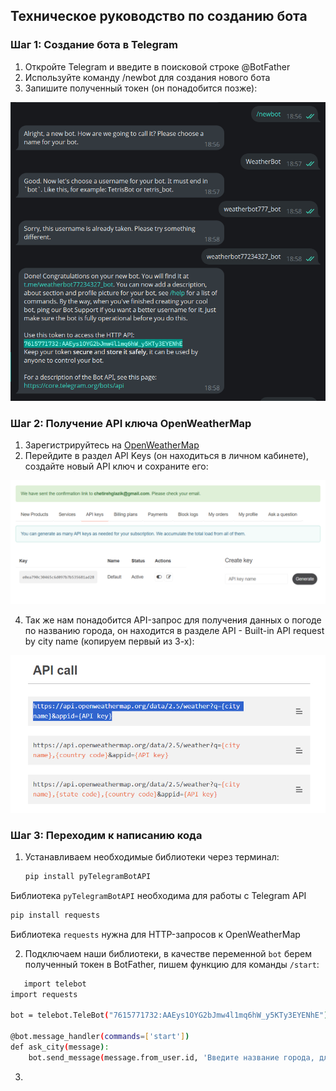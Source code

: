 
## Техническое руководство по созданию бота

### Шаг 1: Создание бота в Telegram

1. Откройте Telegram и введите в поисковой строке @BotFather
2. Используйте команду /newbot для создания нового бота
3. Запишите полученный токен (он понадобится позже):

![Компьютер](img/BotFather.png)

### Шаг 2: Получение API ключа OpenWeatherMap

1. Зарегистрируйтесь на [OpenWeatherMap](https://openweathermap.org/)
2. Перейдите в раздел API Keys (он находиться в личном кабинете), создайте новый API ключ и сохраните его:

 ![Компьютер](img/key.png)

4. Так же нам понадобится API-запрос для получения данных о погоде по названию города, он находится в разделе API - Built-in API request by city name (копируем первый из 3-х):

 ![Компьютер](img/API.png)


### Шаг 3: Переходим к написанию кода

1. Устанавливаем необходимые библиотеки через терминал:
   ```bash
   pip install pyTelegramBotAPI
   ```
Библиотека `pyTelegramBotAPI` необходима для работы с Telegram API


   ```bash
   pip install requests
   ```
Библиотека `requests` нужна для HTTP-запросов к OpenWeatherMap

2. Подключаем наши библиотеки, в качестве переменной `bot` берем полученный токен в BotFather, пишем функцию для команды `/start`:
```bash
   import telebot
import requests

bot = telebot.TeleBot("7615771732:AAEys1OYG2bJmw4l1mq6hW_y5KTy3EYENhE")

@bot.message_handler(commands=['start'])
def ask_city(message):
    bot.send_message(message.from_user.id, 'Введите название города, для которого хотите узнать погоду.')
   ```
3.


